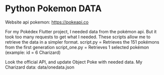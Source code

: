 # Python Pokemon DATA
Website api pokemon: https://pokeapi.co 

For my Pokédex Flutter project, I needed data from the pokémon api. But it took too many requests to get what I needed. These scripts allow me to retrieve the data in a simpler format.
script.py = Retrieves the 151 pokémons from the first generation
script_one.py = Retrieves 1 selected pokémon (example: id = 6 Charizard)

Look the official API, and update Object Poke with needed data.
My Charizard data: data/onedata.json